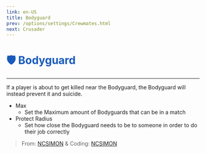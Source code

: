 ```yaml
---
link: en-US
title: Bodyguard
prev: /options/settings/Crewmates.html
next: Crusader
---
```


# <font color="#185abd">🛡️ <b>Bodyguard</b></font> <Badge text="Killing" type="tip" vertical="middle"/>
---

If a player is about to get killed near the Bodyguard, the Bodyguard will instead prevent it and suicide.
* Max
  * Set the Maximum amount of Bodyguards that can be in a match
* Protect Radius
  * Set how close the Bodyguard needs to be to someone in order to do their job correctly

> From: [NCSIMON](https://github.com/NCSIMON) & Coding: [NCSIMON](https://github.com/NCSIMON)